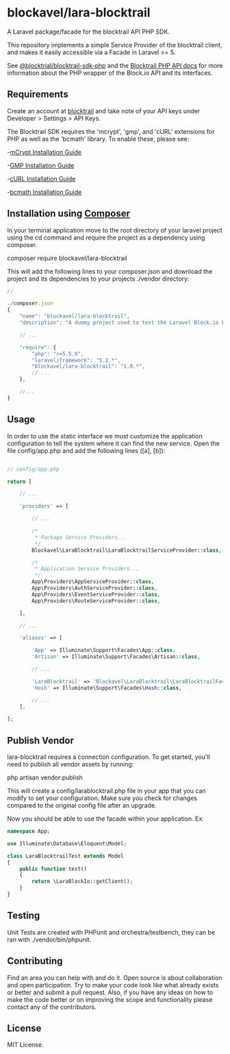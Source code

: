 # blockavel/lara-blocktrail

A Laravel package/facade for the blocktrail API PHP SDK.

This repository implements a simple Service Provider of the blocktrail client, and makes it easily accessible via a Facade in Laravel >= 5. 

See [@blocktrial/blocktrail-sdk-php](https://github.com/blocktrail/blocktrail-sdk-php) and the [Blocktrail PHP API docs](https://www.blocktrail.com/api/docs/lang/php) for more information about the PHP wrapper of the Block.io API and its interfaces.

## Requirements

Create an account at [blocktrail](https://www.blocktrail.com/dev/signup) and take note of your API keys under Developer > Settings > API Keys.

The Blocktrail SDK requires the 'mcrypt', 'gmp', and 'cURL' extensions for PHP as well as the 'bcmath' library. To enable these, please see:

-[mCrypt Installation Guide](http://php.net/manual/en/mcrypt.installation.php)

-[GMP Installation Guide](http://php.net/manual/en/gmp.installation.php)

-[cURL Installation Guide](http://php.net/manual/en/curl.installation.php)

-[bcmath Installation Guide](http://php.net/manual/en/book.bc.php)

## Installation using [Composer](https://getcomposer.org)

In your terminal application move to the root directory of your laravel project using the cd command and require the project as a dependency using composer.

composer require blockavel/lara-blocktrail

This will add the following lines to your composer.json and download the project and its dependencies to your projects ./vendor directory:

```javascript
// 

./composer.json
{
    "name": "blockavel/lara-blocktrail",
    "description": "A dummy project used to test the Laravel Block.io Facade.",

    // ...

    "require": {
        "php": ">=5.5.9",
        "laravel/framework": "5.2.*",
        "blockavel/lara-blocktrail": "1.0.*",
        // ...
    },

    //...
}
```

## Usage

In order to use the static interface we must customize the application configuration to tell the system where it can find the new service. Open the file config/app.php and add the following lines ([a], [b]):

```php

// config/app.php

return [

    // ...

    'providers' => [

        // ...

        /*
         * Package Service Providers...
         */
        Blockavel\LaraBlocktrail\LaraBlocktrailServiceProvider::class, // [a]

        /*
         * Application Service Providers...
         */
        App\Providers\AppServiceProvider::class,
        App\Providers\AuthServiceProvider::class,
        App\Providers\EventServiceProvider::class,
        App\Providers\RouteServiceProvider::class,

    ],

    // ...

    'aliases' => [

        'App' => Illuminate\Support\Facades\App::class,
        'Artisan' => Illuminate\Support\Facades\Artisan::class,

        // ...

        'LaraBlocktrail' => 'Blockavel\LaraBlocktrail\LaraBlocktrailFacade', // [b]
        'Hash' => Illuminate\Support\Facades\Hash::class,

        // ...
    ],

];


```

## Publish Vendor

lara-blocktrail requires a connection configuration. To get started, you'll need to publish all vendor assets by running:

php artisan vendor:publish

This will create a config/larablocktrail.php file in your app that you can modify to set your configuration. Make sure you check for changes compared to the original config file after an upgrade.

Now you should be able to use the facade within your application. Ex:

```php
namespace App;

use Illuminate\Database\Eloquent\Model;

class LaraBlocktrailTest extends Model
{
    public function test()
    {
        return \LaraBlockIo::getClient();
    }
}

```
## Testing

Unit Tests are created with PHPunit and orchestra/testbench, they can be ran with ./vendor/bin/phpunit.

## Contributing

Find an area you can help with and do it. Open source is about collaboration and open participation. 
Try to make your code look like what already exists or better and submit a pull request. Also, if
you have any ideas on how to make the code better or on improving the scope and functionality please
contact any of the contributors.

## License

MIT License.